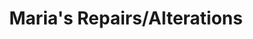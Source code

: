 ---
title: "Maria's Repairs/Alterations"
url: /edinburgh/marias-repairs-alterations/
shop: tailor
---